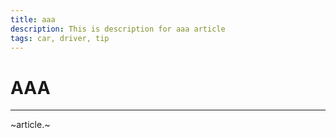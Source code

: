```yaml
---
title: aaa
description: This is description for aaa article
tags: car, driver, tip
---
```

# AAA
---
~article.~